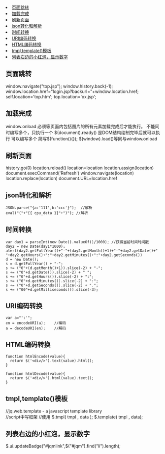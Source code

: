 <div id="nav">
  <li><a href="#s1">页面跳转</a></li>
  <li><a href="#s2">加载完成</a></li>
  <li><a href="#s3">刷新页面</a></li>
  <li><a href="#s4">json转化和解析</a></li>
  <li><a href="#s5">时间转换</a></li>
  <li><a href="#s6">URI编码转换</a></li>
  <li><a href="#s7">HTML编码转换</a></li>
  <li><a href="#s8">tmpl,template()模板</a></li>
  <li><a href="#s9">列表右边的小红泡，显示数字</a></li>
</div>
<h2 id="s1">页面跳转</h2>
    window.navigate("top.jsp");
    window.history.back(-1);
    window.location.href="login.jsp?backurl="+window.location.href; 
    self.location='top.htm';
    top.location='xx.jsp';
    
<h2 id="s2">加载完成</h2>
    window.onload 
    必须等页面内包括图片的所有元素加载完成后才能执行。
    不能同时编写多个，只执行一个
    $(document).ready()
    是DOM结构绘制完毕后就可以执行
    可以编写多个
    简写$(function(){});
    $(window).load()等同与window.onload

<h2 id="s3">刷新页面</h2>
    history.go(0) 
    location.reload() 
    location=location 
    location.assign(location) 
    document.execCommand('Refresh') 
    window.navigate(location) 
    location.replace(location) 
    document.URL=location.href 

<h2 id="s4">json转化和解析</h2>

    JSON.parse("{a:'111',b:'ccc'}");  //解析
    eval("("+"{{ cpu_data }}"+")"); //解析

<h2 id="s5">时间转换</h2>

    var day1 = parseInt(new Date().valueOf()/1000); //获得当前时间时间戳
    day2 = new Date(day1*1000);
    alert(day2.getFullYear()+"-"+(day2.getMonth()+1)+"-"+day2.getDate()+" "+day2.getHours()+":"+day2.getMinutes()+":"+day2.getSeconds())
    d = new Date();
    s = d.getFullYear() + "-";
    s += ("0"+(d.getMonth()+1)).slice(-2) + "-";
    s += ("0"+d.getDate()).slice(-2) + " ";
    s += ("0"+d.getHours()).slice(-2) + ":";
    s += ("0"+d.getMinutes()).slice(-2) + ":";
    s += ("0"+d.getSeconds()).slice(-2) + ".";
    s += ("00"+d.getMilliseconds()).slice(-3);

<h2 id="s6">URI编码转换</h2>

    var a="':'";
    en = encodeURI(a);    //编码
    a = decodeURI(en);    //解码

<h2 id="s7">HTML编码转换</h2>

    function htmlEncode(value){
      return $('<div/>').text(value).html();
    }

    function htmlDecode(value){
      return $('<div/>').html(value).text();
    }
<h2 id="s8"> tmpl,template()模板 </h2>
    //jq.web.template - a javascript template library
    <div id="template_content"></div>
    <script type="text/html" id="my_template">
        <% for (i=0;i<5;i++) %>
        This is item <%=i%><br />
    </script>   //script中写框架
    <script type="text/javascript">
        var init_template = function () {
            $("#template_content").html($.template("my_template"));
        };      //这里调用
        window.addEventListener("load", init_template, false);
    </script>
    //使用
    $.tmpl( tmpl , data );
    $.template( tmpl , data);

<h2 id="s9">列表右边的小红泡，显示数字</h2>
    $.ui.updateBadge("#jqmlink",$("#jqm").find("li").length);